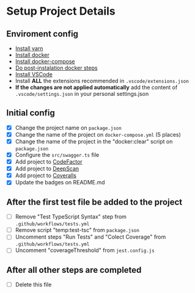 # Setup Project Details

## Enviroment config

- [Install yarn](https://classic.yarnpkg.com/en/docs/install/#debian-stable)
- [Install docker](https://docs.docker.com/engine/install/)
- [Install docker-compose](https://docs.docker.com/compose/install/)
- [Do post-instalation docker steps](https://docs.docker.com/engine/install/linux-postinstall/)
- [Install VSCode](https://code.visualstudio.com/Download)
- Install **ALL** the extensions recommended in `.vscode/extensions.json`
- **If the changes are not applied automatically** add the content of `.vscode/settings.json` in your personal settings.json

## Initial config

- [x] Change the project name on `package.json`
- [x] Change the name of the project on `docker-compose.yml` (5 places)
- [x] Change the name of the project in the "docker:clear" script on `package.json`
- [x] Configure the `src/swagger.ts` file
- [x] Add project to [CodeFactor](https://www.codefactor.io/)
- [x] Add project to [DeepScan](https://deepscan.io/dashboard/#view=team&tid=13883)
- [x] Add project to [Coveralls](https://coveralls.io/welcome)
- [x] Update the badges on README.md

## After the first test file be added to the project

- [ ] Remove "Test TypeScript Syntax" step from `.github/workflows/tests.yml`
- [ ] Remove script "temp:test-tsc" from `package.json`
- [ ] Uncomment steps "Run Tests" and "Colect Coverage" from `.github/workflows/tests.yml`
- [ ] Uncomment "coverageThreshold" from `jest.config.js`

## After all other steps are completed

- [ ] Delete this file
